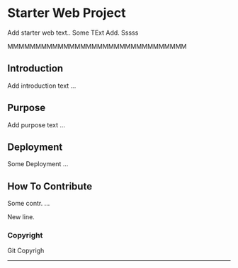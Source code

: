 # Starter Web Project

Add starter web text.. Some TExt Add. Sssss


MMMMMMMMMMMMMMMMMMMMMMMMMMMMMMMM

## Introduction

Add introduction text ...

## Purpose

Add purpose text ...

## Deployment

Some Deployment ...

## How To Contribute

Some contr. ...

New line.

### Copyright

Git Copyrigh

----------------------------------

